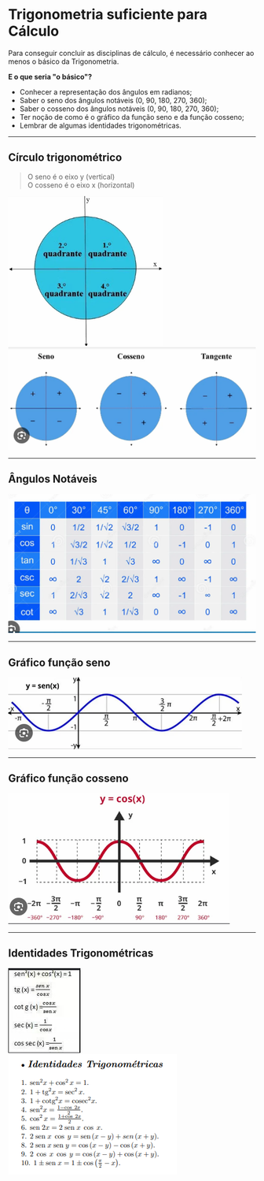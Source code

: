 # Trigonometria suficiente para Cálculo

Para conseguir concluir as disciplinas de cálculo, é necessário conhecer ao menos o básico da Trigonometria.

**E o que seria "o básico"?**
- Conhecer a representação dos ângulos em radianos;
- Saber o seno dos ângulos notáveis (0, 90, 180, 270, 360);
- Saber o cosseno dos ângulos notáveis (0, 90, 180, 270, 360);
- Ter noção de como é o gráfico da função seno e da função cosseno;
- Lembrar de algumas identidades trigonométricas.

---
## Círculo trigonométrico

> O seno é o eixo y (vertical)<br>
> O cosseno é o eixo x (horizontal)

![img01](https://github.com/joao-pedro-angelo/AventurasPi/blob/main/imgs/01Trigonometria.png)<br>
![img02](https://github.com/joao-pedro-angelo/AventurasPi/blob/main/imgs/02Trigonometria.png)

---
## Ângulos Notáveis

![img03](https://github.com/joao-pedro-angelo/AventurasPi/blob/main/imgs/03Trigonometria.png)

---
## Gráfico função seno

![img04](https://github.com/joao-pedro-angelo/AventurasPi/blob/main/imgs/04Trigonometria.png)

---
## Gráfico função cosseno

![img05](https://github.com/joao-pedro-angelo/AventurasPi/blob/main/imgs/05Trigonometria.png)

---
## Identidades Trigonométricas

![img06](https://github.com/joao-pedro-angelo/AventurasPi/blob/main/imgs/identidadeTrigonometricaBasica.png)<br>
![img07](https://github.com/joao-pedro-angelo/AventurasPi/blob/main/imgs/identidadeTrigonometrica.png)
